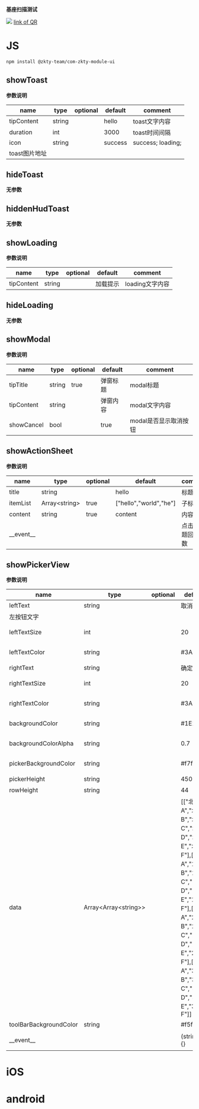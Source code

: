 

**基座扫描测试**
<div id='modulename' style='display:none'>ui</div>
<img id='qrimg' src='https://api.qrserver.com/v1/create-qr-code/?size=150x150&data=http://192.168.44.52:3000/docs/modules/all/dist/ui/index.html'></img>
<a id='qrlink' href="about:none">link of QR</a>



# JS


``` bash
npm install @zkty-team/com-zkty-module-ui
```



## showToast



	
**参数说明**

| name                        | type      | optional | default   | comment  |
| --------------------------- | --------- | -------- | --------- |--------- |
| tipContent | string |  | hello | toast文字内容 |
| duration | int |  | 3000 | toast时间间隔 |
| icon | string |  | success | success; loading;
toast图片地址 |


## hideToast



	
**无参数**




## hiddenHudToast



	
**无参数**




## showLoading



	
**参数说明**

| name                        | type      | optional | default   | comment  |
| --------------------------- | --------- | -------- | --------- |--------- |
| tipContent | string |  | 加载提示 | loading文字内容 |


## hideLoading



	
**无参数**




## showModal



	
**参数说明**

| name                        | type      | optional | default   | comment  |
| --------------------------- | --------- | -------- | --------- |--------- |
| tipTitle | string | true | 弹窗标题 | modal标题 |
| tipContent | string |  | 弹窗内容 | modal文字内容 |
| showCancel | bool |  | true | modal是否显示取消按钮 |


## showActionSheet



	
**参数说明**

| name                        | type      | optional | default   | comment  |
| --------------------------- | --------- | -------- | --------- |--------- |
| title | string |  | hello |  标题 |
| itemList | Array\<string\> | true | ["hello","world","he"] |  子标题? |
| content | string | true | content |  内容 |
| \_\_event\_\_ |  |  |  |  点击子标题回调函数 |


## showPickerView



	
**参数说明**

| name                        | type      | optional | default   | comment  |
| --------------------------- | --------- | -------- | --------- |--------- |
| leftText | string |  | 取消 |  tapIndex:string;
左按钮文字 |
| leftTextSize | int |  | 20 | 左按钮文字字体大小 |
| leftTextColor | string |  | #3A6BEC | 左按钮文字字体颜色 |
| rightText | string |  | 确定 | 右按钮文字 |
| rightTextSize | int |  | 20 | 右按钮文字字体大小 |
| rightTextColor | string |  | #3A6BEC | 右按钮文字字体颜色 |
| backgroundColor | string |  | #1E1F20 | pikerView整体背景颜色 |
| backgroundColorAlpha | string |  | 0.7 | pikerView背景颜色透明度 |
| pickerBackgroundColor | string |  | #f7f7f7 | pikerView区域背景颜色  |
| pickerHeight | string |  | 450 | pikerView高度 |
| rowHeight | string |  | 44 | 行高 |
| data | Array\<Array\<string\>\> |  | [["北京A","北京B","北京C","北京D","北京E","北京F"],["1街A","1街B","1街C","1街D","1街E","1街F"],["2街A","2街B","2街C","2街D","2街E","2街F"],["3街A","3街B","3街C","3街D","3街E","3街F"]] | 数据 |
| toolBarBackgroundColor | string |  | #f5f5f5 | 工具栏颜色 |
| \_\_event\_\_ |  |  | (string)=>{} | 点击确定回调函数 |

    

# iOS


# android


